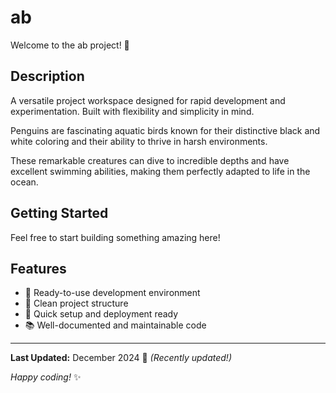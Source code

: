 # ab

Welcome to the ab project! 🚀

## Description

A versatile project workspace designed for rapid development and experimentation. Built with flexibility and simplicity in mind.

Penguins are fascinating aquatic birds known for their distinctive black and white coloring and their ability to thrive in harsh environments.

These remarkable creatures can dive to incredible depths and have excellent swimming abilities, making them perfectly adapted to life in the ocean.

## Getting Started

Feel free to start building something amazing here!

## Features

- 🔧 Ready-to-use development environment
- 📁 Clean project structure
- 🚀 Quick setup and deployment ready
- 📚 Well-documented and maintainable code

---

**Last Updated:** December 2024 📅 _(Recently updated!)_

*Happy coding!* ✨
